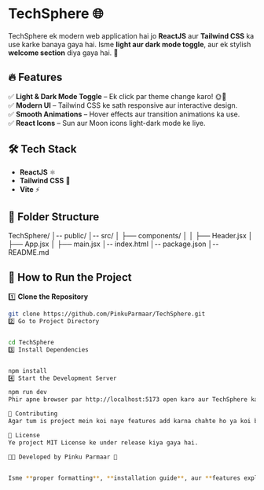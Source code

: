 # TechSphere 🌐  

TechSphere ek modern web application hai jo **ReactJS** aur **Tailwind CSS** ka use karke banaya gaya hai. Isme **light aur dark mode toggle**, aur ek stylish **welcome section** diya gaya hai. 🚀  

## 🔥 Features  
✅ **Light & Dark Mode Toggle** – Ek click par theme change karo! 🌞🌙  
✅ **Modern UI** – Tailwind CSS ke sath responsive aur interactive design.  
✅ **Smooth Animations** – Hover effects aur transition animations ka use.  
✅ **React Icons** – Sun aur Moon icons light-dark mode ke liye.  

## 🛠️ Tech Stack  
- **ReactJS** ⚛️  
- **Tailwind CSS** 🎨  
- **Vite** ⚡  

## 📂 Folder Structure  
TechSphere/ │-- public/
│-- src/
│ ├── components/
│ │ ├── Header.jsx
│ ├── App.jsx
│ ├── main.jsx
│-- index.html
│-- package.json
│-- README.md


## 🚀 How to Run the Project  
1️⃣ **Clone the Repository**  
```bash
git clone https://github.com/PinkuParmaar/TechSphere.git
2️⃣ Go to Project Directory


cd TechSphere
3️⃣ Install Dependencies


npm install
4️⃣ Start the Development Server

npm run dev
Phir apne browser par http://localhost:5173 open karo aur TechSphere ka maza lo! 🎉

🤝 Contributing
Agar tum is project mein koi naye features add karna chahte ho ya koi bug fix karna chahte ho, toh Pull Request bhejo.

📜 License
Ye project MIT License ke under release kiya gaya hai.

👨‍💻 Developed by Pinku Parmaar 🚀


Isme **proper formatting**, **installation guide**, aur **features explanation** hai. Agar tumhe koi 

